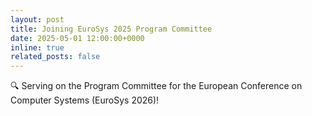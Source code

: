 ```yaml
---
layout: post
title: Joining EuroSys 2025 Program Committee
date: 2025-05-01 12:00:00+0000
inline: true
related_posts: false
---
```


🔍 Serving on the Program Committee for the European Conference on Computer Systems (EuroSys 2026)!